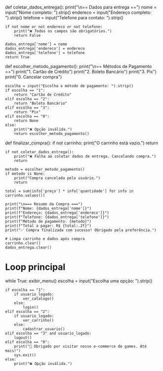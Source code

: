 def coletar_dados_entrega():
    print("\n== Dados para entrega ==")
    nome = input("Nome completo: ").strip()
    endereco = input("Endereço completo: ").strip()
    telefone = input("Telefone para contato: ").strip()

    if not nome or not endereco or not telefone:
        print("❌ Todos os campos são obrigatórios.")
        return False

    dados_entrega['nome'] = nome
    dados_entrega['endereco'] = endereco
    dados_entrega['telefone'] = telefone
    return True

def escolher_metodo_pagamento():
    print("\n== Métodos de Pagamento ==")
    print("1. Cartão de Crédito")
    print("2. Boleto Bancário")
    print("3. Pix")
    print("0. Cancelar compra")

    escolha = input("Escolha o método de pagamento: ").strip()
    if escolha == "1":
        return "Cartão de Crédito"
    elif escolha == "2":
        return "Boleto Bancário"
    elif escolha == "3":
        return "Pix"
    elif escolha == "0":
        return None
    else:
        print("❌ Opção inválida.")
        return escolher_metodo_pagamento()

def finalizar_compra():
    if not carrinho:
        print("O carrinho está vazio.")
        return

    if not coletar_dados_entrega():
        print("❌ Falha ao coletar dados de entrega. Cancelando compra.")
        return

    metodo = escolher_metodo_pagamento()
    if metodo is None:
        print("Compra cancelada pelo usuário.")
        return

    total = sum(info['preço'] * info['quantidade'] for info in carrinho.values())

    print("\n=== Resumo da Compra ===")
    print(f"Nome: {dados_entrega['nome']}")
    print(f"Endereço: {dados_entrega['endereco']}")
    print(f"Telefone: {dados_entrega['telefone']}")
    print(f"Método de pagamento: {metodo}")
    print(f"Total a pagar: R$ {total:.2f}")
    print("✅ Compra finalizada com sucesso! Obrigado pela preferência.")

    # Limpa carrinho e dados após compra
    carrinho.clear()
    dados_entrega.clear()

# Loop principal
while True:
    exibir_menu()
    escolha = input("Escolha uma opção: ").strip()

    if escolha == "1":
        if usuario_logado:
            ver_catalogo()
        else:
            login()
    elif escolha == "2":
        if usuario_logado:
            ver_carrinho()
        else:
            cadastrar_usuario()
    elif escolha == "3" and usuario_logado:
        logout()
    elif escolha == "0":
        print("🛒 Obrigado por visitar nosso e-commerce de games. Até mais!")
        sys.exit()
    else:
        print("❌ Opção inválida.")
